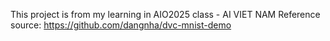 This project is from my learning in AIO2025 class - AI VIET NAM
Reference source: https://github.com/dangnha/dvc-mnist-demo
